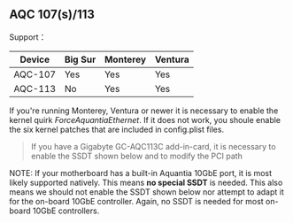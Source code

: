 ## AQC 107(s)/113

Support：

| Device  | Big Sur | Monterey | Ventura |
| ------- | ------- | -------- | ------- |
| AQC-107 | Yes     | Yes      | Yes     |
| AQC-113 | No      | Yes      | Yes     |

If you're running Monterey, Ventura or newer it is necessary to enable the kernel quirk _ForceAquantiaEthernet_. If it does not work, you shoule enable the six kernel patches that are included in config.plist files. 
> If you have a Gigabyte GC-AQC113C add-in-card, it is necessary to enable the SSDT shown below and to modify the PCI path 

NOTE:
If your motherboard has a built-in Aquantia 10GbE port, it is most likely supported natively. This means **no special SSDT** is needed. This also means we should not enable the SSDT shown below nor attempt to adapt it for the on-board 10GbE controller. Again, no SSDT is needed for most on-board 10GbE controllers.